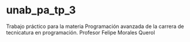 # unab_pa_tp_3
Trabajo práctico para la materia Programación avanzada de la carrera de tecnicatura en programación. Profesor Felipe Morales Querol
